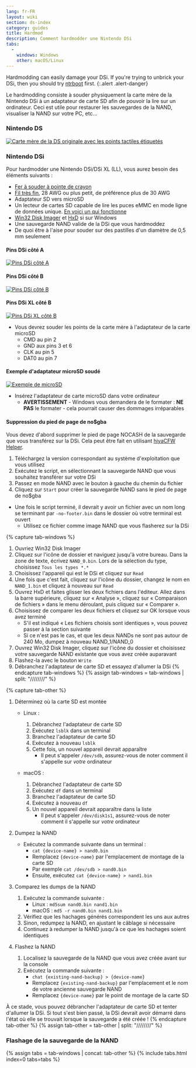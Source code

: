 ```yaml
---
lang: fr-FR
layout: wiki
section: ds-index
category: guides
title: Hardmod
description: Comment hardmodder une Nintendo DSi
tabs:
  - 
    windows: Windows
    other: macOS/Linux
---
```


Hardmodding can easily damage your DSi. If you're trying to unbrick your DSi, then you should try [ntrboot](ntrboot) first.
{:.alert .alert-danger}

Le hardmodding consiste à souder physiquement la carte mère de la Nintendo DSi à un adaptateur de carte SD afin de pouvoir la lire sur un ordinateur. Ceci est utile pour restaurer les sauvegardes de la NAND, visualiser la NAND sur votre PC, etc…

### Nintendo DS
[![Carte mère de la DS originale avec les points tactiles étiquetés](/assets/images/ds-hardmod/mobo_pinout.png)](/assets/images/ds-hardmod/mobo_pinout.png)

### Nintendo DSi

Pour hardmodder une Nintendo DSi/DSi XL (LL), vous aurez besoin des éléments suivants :
   - [Fer à souder à pointe de crayon](https://www.amazon.com/dp/B01N4571Q6)
   - [Fil très fin](https://www.amazon.com/dp/B01MXGNTA4), 28 AWG ou plus petit, de préférence plus de 30 AWG
   - Adaptateur SD vers microSD
   - Un lecteur de cartes SD capable de lire les puces eMMC en mode ligne de données unique. [En voici un qui fonctionne](https://www.amazon.com/dp/B006T9B6R2)
   - [Win32 Disk Imager](https://sourceforge.net/projects/win32diskimager/) et [HxD](https://mh-nexus.de/en/downloads.php?product=HxD20) si sur Windows
   - Une sauvegarde NAND valide de la DSi que vous hardmoddez
   - De quoi être à l'aise pour souder sur des pastilles d'un diamètre de 0,5 mm seulement

#### Pins DSi côté A
[![Pins DSi côté A](/assets/images/dsi-hardmod/side_a.jpg)](/assets/images/dsi-hardmod/side_a.jpg)
#### Pins DSi côté B
[![Pins DSi côté B](/assets/images/dsi-hardmod/side_b.png)](/assets/images/dsi-hardmod/side_b.png)
#### Pins DSi XL côté B
[![Pins DSi XL côté B](/assets/images/dsi-hardmod/dsi_xl_side_b.png)](/assets/images/dsi-hardmod/dsi_xl_side_b.png)

- Vous devrez souder les points de la carte mère à l'adaptateur de la carte microSD
   - CMD au pin 2
   - GND aux pins 3 et 6
   - CLK au pin 5
   - DAT0 au pin 7

#### Exemple d'adaptateur microSD soudé
[![Exemple de microSD](/assets/images/dsi-hardmod/sd.jpg)](/assets/images/dsi-hardmod/sd.jpg)

- Insérez l'adaptateur de carte microSD dans votre ordinateur
   - **AVERTISSEMENT** - Windows vous demandera de le formater : **NE PAS** le formater - cela pourrait causer des dommages irréparables

#### Suppression du pied de page de no$gba
Vous devez d'abord supprimer le pied de page NOCASH de la sauvegarde que vous transférez sur la DSi. Cela peut être fait en utilisant [hiyaCFW Helper](https://github.com/mondul/HiyaCFW-Helper/releases/latest).

1. Téléchargez la version correspondant au système d'exploitation que vous utilisez
1. Exécutez le script, en sélectionnant la sauvegarde NAND que vous souhaitez transférer sur votre DSi
1. Passez en mode NAND avec le bouton à gauche du chemin du fichier
1. Cliquez sur `Start` pour créer la sauvegarde NAND sans le pied de page de no$gba

- Une fois le script terminé, il devrait y avoir un fichier avec un nom long se terminant par `-no-footer.bin` dans le dossier où votre terminal est ouvert
   - Utilisez ce fichier comme image NAND que vous flasherez sur la DSi

{% capture tab-windows %}
1. Ouvriez Win32 Disk Imager
1. Cliquez sur l'icône de dossier et naviguez jusqu'à votre bureau. Dans la zone de texte, écrivez `NAND_0.bin`. Lors de la sélection du type, choisissez `Tous les types *.*`
1. Choisissez l'appareil qui est le DSi et cliquez sur `Read`
1. Une fois que c'est fait, cliquez sur l'icône du dossier, changez le nom en `NAND_1.bin` et cliquez à nouveau sur `Read`
1. Ouvrez HxD et faites glisser les deux fichiers dans l'éditeur. Allez dans la barre supérieure, cliquez sur « Analyse », cliquez sur « Comparaison de fichiers » dans le menu déroulant, puis cliquez sur « Comparer ».
1. Choisissez de comparer les deux fichiers et cliquez sur OK lorsque vous avez terminé
   - S'il est indiqué « Les fichiers choisis sont identiques », vous pouvez passer à la section suivante
   - Si ce n'est pas le cas, et que les deux NANDs ne sont pas autour de 240 Mo, dumpez à nouveau NAND_1/NAND_0
1. Ouvrez Win32 Disk Imager, cliquez sur l'icône du dossier et choisissez votre sauvegarde NAND existante que vous avez créée auparavant
1. Flashez-la avec le bouton `Write`
1. Débranchez l'adaptateur de carte SD et essayez d'allumer la DSi
{% endcapture tab-windows %}
{% assign tab-windows = tab-windows | split: "////////" %}


{% capture tab-other %}
1. Déterminez où la carte SD est montée
   - Linux :
      1. Débranchez l'adaptateur de carte SD
      1. Exécutez `lsblk` dans un terminal
      1. Branchez l'adaptateur de carte SD
      1. Exécutez à nouveau `lsblk`
      1. Cette fois, un nouvel appareil devrait apparaître
         - Il peut s'appeler `/dev/sdb`, assurez-vous de noter comment il s'appelle sur *votre* ordinateur

   - macOS :
      1. Débranchez l'adaptateur de carte SD
      1. Exécutez `df` dans un terminal
      1. Branchez l'adaptateur de carte SD
      1. Exécutez à nouveau `df`
      1. Un nouvel appareil devrait apparaître dans la liste
         - Il peut s'appeler `/dev/disk1s1`, assurez-vous de noter comment il s'appelle sur *votre* ordinateur

1. Dumpez la NAND
   - Exécutez la commande suivante dans un terminal :
      - `cat {device-name} > nand0.bin`
      - Remplacez `{device-name}` par l'emplacement de montage de la carte SD
      - Par exemple `cat /dev/sdb > nand0.bin`
      - Ensuite, exécutez `cat {device-name} > nand1.bin`


1. Comparez les dumps de la NAND
   1. Exécutez la commande suivante :
      - Linux : `md5sum nand0.bin nand1.bin`
      - macOS : `md5 -r nand0.bin nand1.bin`
   1. Vérifiez que les hachages générés correspondent les uns aux autres
   1. Sinon, redumpez la NAND, en ajustant le câblage si nécessaire
   1. Continuez à redumper la NAND jusqu'à ce que les hachages soient identiques

1. Flashez la NAND
   1. Localisez la sauvegarde de la NAND que vous avez créée avant sur la console
   1. Exécutez la commande suivante :
      - `chat {existing-nand-backup} > {device-name}`
      - Remplacez `{existing-nand-backup}` par l'emplacement et le nom de votre ancienne sauvegarde NAND
      - Remplacez `{device-name}` par le point de montage de la carte SD

À ce stade, vous pouvez débrancher l'adaptateur de carte SD et tenter d'allumer la DSi. Si tout s'est bien passé, la DSi devrait avoir démarré dans l'état où elle se trouvait lorsque la sauvegarde a été créée !
{% endcapture tab-other %}
{% assign tab-other = tab-other | split: "////////" %}

### Flashage de la sauvegarde de la NAND
{% assign tabs = tab-windows | concat: tab-other %}
{% include tabs.html index=0 tabs=tabs %}
